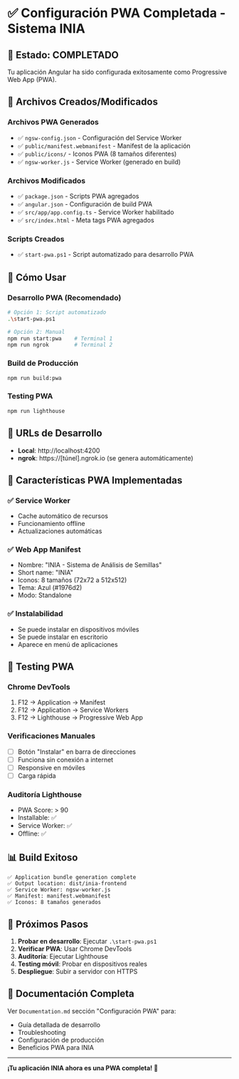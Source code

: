 # ✅ Configuración PWA Completada - Sistema INIA

## 🎉 Estado: COMPLETADO

Tu aplicación Angular ha sido configurada exitosamente como Progressive Web App (PWA).

## 📁 Archivos Creados/Modificados

### Archivos PWA Generados
- ✅ `ngsw-config.json` - Configuración del Service Worker
- ✅ `public/manifest.webmanifest` - Manifest de la aplicación
- ✅ `public/icons/` - Iconos PWA (8 tamaños diferentes)
- ✅ `ngsw-worker.js` - Service Worker (generado en build)

### Archivos Modificados
- ✅ `package.json` - Scripts PWA agregados
- ✅ `angular.json` - Configuración de build PWA
- ✅ `src/app/app.config.ts` - Service Worker habilitado
- ✅ `src/index.html` - Meta tags PWA agregados

### Scripts Creados
- ✅ `start-pwa.ps1` - Script automatizado para desarrollo PWA

## 🚀 Cómo Usar

### Desarrollo PWA (Recomendado)
```bash
# Opción 1: Script automatizado
.\start-pwa.ps1

# Opción 2: Manual
npm run start:pwa    # Terminal 1
npm run ngrok        # Terminal 2
```

### Build de Producción
```bash
npm run build:pwa
```

### Testing PWA
```bash
npm run lighthouse
```

## 🔧 URLs de Desarrollo

- **Local**: http://localhost:4200
- **ngrok**: https://[túnel].ngrok.io (se genera automáticamente)

## 📱 Características PWA Implementadas

### ✅ Service Worker
- Cache automático de recursos
- Funcionamiento offline
- Actualizaciones automáticas

### ✅ Web App Manifest
- Nombre: "INIA - Sistema de Análisis de Semillas"
- Short name: "INIA"
- Iconos: 8 tamaños (72x72 a 512x512)
- Tema: Azul (#1976d2)
- Modo: Standalone

### ✅ Instalabilidad
- Se puede instalar en dispositivos móviles
- Se puede instalar en escritorio
- Aparece en menú de aplicaciones

## 🧪 Testing PWA

### Chrome DevTools
1. F12 → Application → Manifest
2. F12 → Application → Service Workers
3. F12 → Lighthouse → Progressive Web App

### Verificaciones Manuales
- [ ] Botón "Instalar" en barra de direcciones
- [ ] Funciona sin conexión a internet
- [ ] Responsive en móviles
- [ ] Carga rápida

### Auditoría Lighthouse
- PWA Score: > 90
- Installable: ✅
- Service Worker: ✅
- Offline: ✅

## 📊 Build Exitoso

```
✅ Application bundle generation complete
✅ Output location: dist/inia-frontend
✅ Service Worker: ngsw-worker.js
✅ Manifest: manifest.webmanifest
✅ Iconos: 8 tamaños generados
```

## 🎯 Próximos Pasos

1. **Probar en desarrollo**: Ejecutar `.\start-pwa.ps1`
2. **Verificar PWA**: Usar Chrome DevTools
3. **Auditoría**: Ejecutar Lighthouse
4. **Testing móvil**: Probar en dispositivos reales
5. **Despliegue**: Subir a servidor con HTTPS

## 🔗 Documentación Completa

Ver `Documentation.md` sección "Configuración PWA" para:
- Guía detallada de desarrollo
- Troubleshooting
- Configuración de producción
- Beneficios PWA para INIA

---

**¡Tu aplicación INIA ahora es una PWA completa! 🎉**
